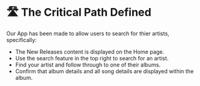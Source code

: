 # 🛣️ The Critical Path Defined 

Our App has been made to allow users to search for thier artists, specifically:

- The New Releases content is displayed on the Home page.
- Use the search feature in the top right to search for an artist.
- Find your artist and follow through to one of their albums.
- Confirm that album details and all song details are displayed within the album.
